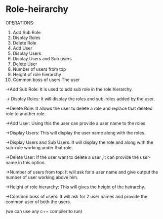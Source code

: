 # Role-heirarchy

OPERATIONS:
1. Add Sub Role
2. Display Roles
3. Delete Role
4. Add User
5. Display Users
6. Display Users and Sub users
7. Delete User
8. Number of users from top
9. Height of role hierarchy
10. Common boss of users The user

->Add Sub Role: It is used to add sub role in the role hierarchy.

-> Display Roles: It will display the roles and sub-roles added by the user.

->Delete Role:  It allows the user to delete a role and replace that deleted role to another role.

->Add User:  Using this the user can provide a user name to the roles.

->Display Users: This will display the user name along with the roles.

->Display Users and Sub Users: It will display the role and along with the sub-role working under that role.

->Delete User: If the user want to delete a user ,it can provide the user-name in this option.

->Number of users from top: It will ask for a user name and give output the number of user working above him.

->Height of role hierarchy: This will gives the height of the heirarchy.

->Common boss of users: It will ask for 2 user names and provide the common user of both the users.

(we can use any c++ compiler to run)
